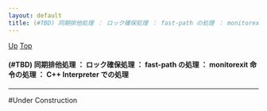 ```yaml
---
layout: default
title: (#TBD) 同期排他処理 ： ロック確保処理 ： fast-path の処理 ： monitorexit 命令の処理 ： C++ Interpreter での処理
---
```

[Up](noQFS71luo.html) [Top](../index.html)

#### (#TBD) 同期排他処理 ： ロック確保処理 ： fast-path の処理 ： monitorexit 命令の処理 ： C++ Interpreter での処理

--- 
#Under Construction






